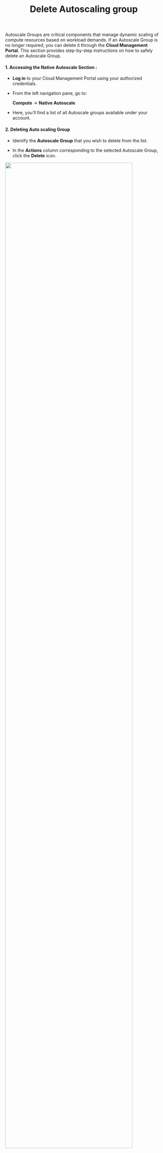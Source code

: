 ﻿---
title: Delete Autoscaling group
sidebar_label: Delete Autoscaling group
sidebar_position: 4
---

Autoscale Groups are critical components that manage dynamic scaling of compute resources based on workload demands. If an Autoscale Group is no longer required, you can delete it through the **Cloud Management Portal**. This section provides step-by-step instructions on how to safely delete an Autoscale Group.

#### 1. Accessing the **Native Autoscale** Section :

-   **Log in** to your Cloud Management Portal using your authorized credentials.
    
-   From the left navigation pane, go to:  
  
    **Compute** → **Native Autoscale**

-   Here, you’ll find a list of all Autoscale groups available under your account.

#### 2. Deleting Auto scaling Group

- Identify the **Autoscale Group** that you wish to delete from the list.

- In the **Actions** column corresponding to the selected Autoscale Group, click the **Delete** icon.

<img src="/user-guide/native-autoscale/delete-autoscaling-group/Image-01.JPG" width="90%" />

- A confirmation popup will appear with the message:  
**"Are you sure you want to delete?"**

- To proceed with deletion:

  -   Click **OK** to confirm and permanently delete the Autoscale Group.

- If you decide not to proceed:

   -   Click **Cancel** to abort the deletion process. 

<img src="/user-guide/native-autoscale/delete-autoscaling-group/Image-02.JPG" width="50%" />

---

### Important Considerations

-   **Irreversible Action**:  
  
    Deleting an Autoscale Group is a **permanent action**. Once deleted, the group and its associated configurations cannot be recovered.
    
-   **Impact Awareness**:  

    Ensure that no critical services or applications are actively dependent on the Autoscale Group before proceeding with deletion. Deleting a group could disrupt the availability and scalability of your applications.
